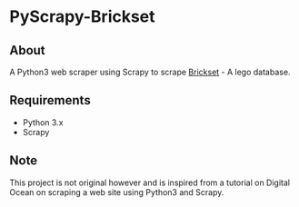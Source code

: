 # PyScrapy-Brickset

## About

A Python3 web scraper using Scrapy to scrape [Brickset](https://brickset.com/) - A lego database.

## Requirements

* Python 3.x
* Scrapy

## Note

This project is not original however and is inspired from a tutorial on Digital Ocean on scraping a web site using Python3 and Scrapy.
